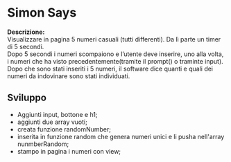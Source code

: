 Simon Says
===

**Descrizione:**  
Visualizzare in pagina 5 numeri casuali (tutti differenti). Da lì parte un timer di 5 secondi.  
Dopo 5 secondi i numeri scompaiono e l’utente deve inserire, uno alla volta, i numeri che ha visto precedentemente(tramite il prompt() o traminte input).  
Dopo che sono stati inseriti i 5 numeri, il software dice quanti e quali dei numeri da indovinare sono stati individuati.

## Sviluppo  
- Aggiunti input, bottone e h1;
- aggiunti due array vuoti;
- creata funzione randomNumber;
- inserita in funzione random che genera numeri unici e li pusha nell'array nunmberRandom;
- stampo in pagina i numeri con view;
